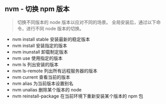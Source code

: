 ## nvm - 切换 npm 版本

> 切换不同版本的 node 版本以应对不同的场景。
> 全局安装后，通过以下命令，进行不同 node 版本的切换。

- nvm install stable 安装最新的稳定版本
- nvm install <version> 安装指定的版本
- nvm inunstall <version> 卸载制定版本
- nvm use <version> 使用指定的版本
- nvm ls 列出安装的版本
- nvm ls-remote 列出所有远程服务器的版本
- nvm current 查看当前的版本
- nvm alias <name> <version> 为当前版本设置别名
- nvm unalias <name> 删除某个版本的 node
- nvm reinstall-package <version> 在当前环境下重新安装某个版本的 npm 包
